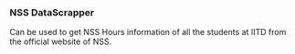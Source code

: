 ### NSS DataScrapper

Can be used to get NSS Hours information of all the students at IITD from the official website of NSS.